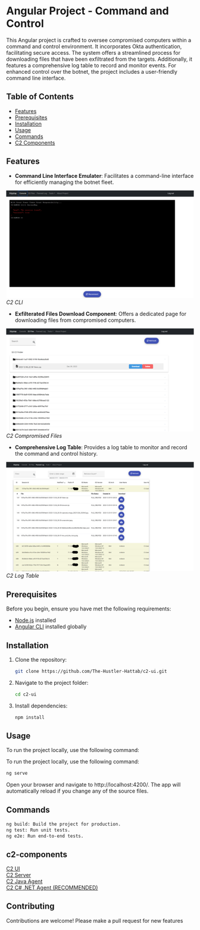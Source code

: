 # Angular Project - Command and Control


This Angular project is crafted to oversee compromised computers within a command and control environment. It incorporates Okta authentication, facilitating secure access. The system offers a streamlined process for downloading files that have been exfiltrated from the targets. Additionally, it features a comprehensive log table to record and monitor events. For enhanced control over the botnet, the project includes a user-friendly command line interface.

## Table of Contents
- [Features](#Features)
- [Prerequisites](#prerequisites)
- [Installation](#installation)
- [Usage](#usage)
- [Commands](#commands)
- [C2 Components](#c2-components)

## Features

- **Command Line Interface Emulater**: Facilitates a command-line interface for efficiently managing the botnet fleet.

![Screenshot 1](./readme/c2-cli.png)
*C2 CLI*
- **Exfilterated Files Download Component**: Offers a dedicated page for downloading files from compromised computers.

![Screenshot 2](./readme/c2-files.png)
*C2 Compromised Files*
- **Comprehensive Log Table**: Provides a log table to monitor and record the command and control history.

![Screenshot 3](./readme/c2-log-tables.png)
*C2 Log Table*

## Prerequisites

Before you begin, ensure you have met the following requirements:

- [Node.js](https://nodejs.org/) installed
- [Angular CLI](https://cli.angular.io/) installed globally


## Installation

1. Clone the repository:

    ```bash
    git clone https://github.com/The-Hustler-Hattab/c2-ui.git
    ```

2. Navigate to the project folder:

    ```bash
    cd c2-ui
    ```

3. Install dependencies:

    ```bash
    npm install
    ```

## Usage

To run the project locally, use the following command:

To run the project locally, use the following command:

```bash
ng serve
```
Open your browser and navigate to http://localhost:4200/. The app will automatically reload if you change any of the source files.

## Commands
```ng serve: Start the development server.
ng build: Build the project for production.
ng test: Run unit tests.
ng e2e: Run end-to-end tests.
```
## c2-components

[C2 UI](https://github.com/The-Hustler-Hattab/c2-ui)  
[C2 Server](https://github.com/The-Hustler-Hattab/C2JavaServer)   
[C2 Java Agent](https://github.com/The-Hustler-Hattab/ReverseShellWebSocketAgent)  
[C2 C# .NET Agent (RECOMMENDED)](https://github.com/The-Hustler-Hattab/WebSocketReverseShellDotNet)  

## Contributing
Contributions are welcome!
Please make a pull request for new features  
